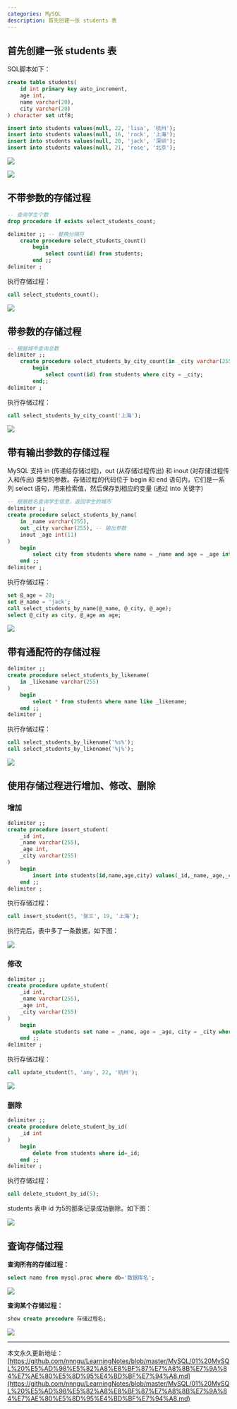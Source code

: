 ```yaml
---
categories: MySQL
description: 首先创建一张 students 表
---
```


## 首先创建一张 students 表

SQL脚本如下：

```sql
create table students(
    id int primary key auto_increment,
    age int,
    name varchar(20),
    city varchar(20)
) character set utf8;

insert into students values(null, 22, 'lisa', '杭州');
insert into students values(null, 16, 'rock', '上海');
insert into students values(null, 20, 'jack', '深圳');
insert into students values(null, 21, 'rose', '北京');
```

![][1]

![][2]

## 不带参数的存储过程

```sql
-- 查询学生个数
drop procedure if exists select_students_count;

delimiter ;; -- 替换分隔符
	create procedure select_students_count() 
		begin 
			select count(id) from students; 
		end ;;
delimiter ;
```

执行存储过程：

```sql
call select_students_count();
```

![][3]

## 带参数的存储过程

```sql
-- 根据城市查询总数
delimiter ;;
	create procedure select_students_by_city_count(in _city varchar(255))
		begin
			select count(id) from students where city = _city;
		end;;
delimiter ;
```

执行存储过程：

```sql
call select_students_by_city_count('上海');
```

![][4]

## 带有输出参数的存储过程

MySQL 支持 in (传递给存储过程)，out (从存储过程传出) 和 inout (对存储过程传入和传出) 类型的参数。存储过程的代码位于 begin 和 end 语句内，它们是一系列 select 语句，用来检索值，然后保存到相应的变量 (通过 into 关键字)

```sql
-- 根据姓名查询学生信息，返回学生的城市
delimiter ;;
create procedure select_students_by_name(
    in _name varchar(255),
    out _city varchar(255), -- 输出参数
    inout _age int(11)
)
    begin 
    	select city from students where name = _name and age = _age into _city;
    end ;;
delimiter ;
```

执行存储过程：

```sql
set @_age = 20;
set @_name = 'jack';
call select_students_by_name(@_name, @_city, @_age);
select @_city as city, @_age as age;
```

![][5]

## 带有通配符的存储过程

```sql
delimiter ;;
create procedure select_students_by_likename(
    in _likename varchar(255)
)
    begin
    	select * from students where name like _likename;
    end ;;
delimiter ;
```

执行存储过程：

```sql
call select_students_by_likename('%s%');
call select_students_by_likename('%j%');
```

![][6]

## 使用存储过程进行增加、修改、删除

### 增加

```sql
delimiter ;;
create procedure insert_student(
    _id int,
    _name varchar(255),
    _age int,
    _city varchar(255)
)
    begin
    	insert into students(id,name,age,city) values(_id,_name,_age,_city);
    end ;;
delimiter ;
```

执行存储过程：

```sql
call insert_student(5, '张三', 19, '上海');
```

执行完后，表中多了一条数据，如下图：

![][7]

### 修改

```sql
delimiter ;;
create procedure update_student(
    _id int,
    _name varchar(255),
    _age int,
    _city varchar(255)
)
    begin
    	update students set name = _name, age = _age, city = _city where id = _id;
    end ;;
delimiter ;
```

执行存储过程：

```sql
call update_student(5, 'amy', 22, '杭州');
```

![][8]

### 删除

```sql
delimiter ;;
create procedure delete_student_by_id(
    _id int
)
    begin
    	delete from students where id=_id;
    end ;;
delimiter ;
```

执行存储过程：

```sql
call delete_student_by_id(5);
```

students 表中 id 为5的那条记录成功删除。如下图：

![][9]

## 查询存储过程

**查询所有的存储过程：**

```sql
select name from mysql.proc where db='数据库名';
```

![][10]

**查询某个存储过程：**

```sql
show create procedure 存储过程名;
```

![][11]


















---

本文永久更新地址：[https://github.com/nnngu/LearningNotes/blob/master/MySQL/01%20MySQL%20%E5%AD%98%E5%82%A8%E8%BF%87%E7%A8%8B%E7%9A%84%E7%AE%80%E5%8D%95%E4%BD%BF%E7%94%A8.md](https://github.com/nnngu/LearningNotes/blob/master/MySQL/01%20MySQL%20%E5%AD%98%E5%82%A8%E8%BF%87%E7%A8%8B%E7%9A%84%E7%AE%80%E5%8D%95%E4%BD%BF%E7%94%A8.md)


  [1]: https://www.github.com/nnngu/FigureBed/raw/master/2018/2/23/1519381595914.jpg
  [2]: https://www.github.com/nnngu/FigureBed/raw/master/2018/2/23/1519381659110.jpg
  [3]: https://www.github.com/nnngu/FigureBed/raw/master/2018/2/23/1519382375498.jpg
  [4]: https://www.github.com/nnngu/FigureBed/raw/master/2018/2/23/1519382991880.jpg
  [5]: https://www.github.com/nnngu/FigureBed/raw/master/2018/2/23/1519384184008.jpg
  [6]: https://www.github.com/nnngu/FigureBed/raw/master/2018/2/23/1519385002267.jpg
  [7]: https://www.github.com/nnngu/FigureBed/raw/master/2018/2/23/1519385713796.jpg
  [8]: https://www.github.com/nnngu/FigureBed/raw/master/2018/2/23/1519386216653.jpg
  [9]: https://www.github.com/nnngu/FigureBed/raw/master/2018/2/23/1519386665787.jpg
  [10]: https://www.github.com/nnngu/FigureBed/raw/master/2018/2/23/1519387077267.jpg
  [11]: https://www.github.com/nnngu/FigureBed/raw/master/2018/2/23/1519387338470.jpg